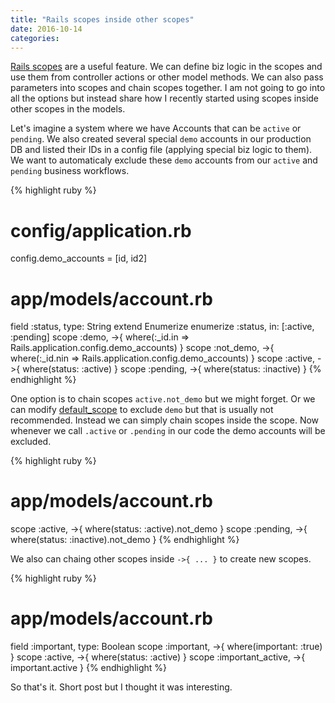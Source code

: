 ```yaml
---
title: "Rails scopes inside other scopes"
date: 2016-10-14
categories:
---
```


[Rails scopes](http://guides.rubyonrails.org/active_record_querying.html#scopes) are a useful feature.  We can define biz logic in the scopes and use them from controller actions or other model methods.  We can also pass parameters into scopes and chain scopes together.  I am not going to go into all the options but instead share how I recently started using scopes inside other scopes in the models.  

Let's imagine a system where we have Accounts that can be `active` or `pending`.  We also created several special `demo` accounts in our production DB and listed their IDs in a config file (applying special biz logic to them).  We want to automaticaly exclude these `demo` accounts from our `active` and `pending` business workflows.  

{% highlight ruby %}
# config/application.rb
config.demo_accounts = [id, id2]
# app/models/account.rb
field :status,          type: String
extend Enumerize
enumerize :status, in: [:active, :pending]
scope :demo,       ->{ where(:_id.in  => Rails.application.config.demo_accounts) }
scope :not_demo,   ->{ where(:_id.nin => Rails.application.config.demo_accounts) }
scope :active,     ->{ where(status: :active)  }
scope :pending,    ->{ where(status: :inactive) }
{% endhighlight %}

One option is to chain scopes `active.not_demo` but we might forget.  Or we can modify [default_scope](http://api.rubyonrails.org/classes/ActiveRecord/Scoping/Default/ClassMethods.html) to exclude `demo` but that is usually not recommended.  Instead we can simply chain scopes inside the scope.  Now whenever we call `.active` or `.pending` in our code the demo accounts will be excluded.  

{% highlight ruby %}
# app/models/account.rb
scope :active,     ->{ where(status: :active).not_demo  }
scope :pending,    ->{ where(status: :inactive).not_demo }
{% endhighlight %}

We also can chaing other scopes inside `->{ ... }` to create new scopes.  

{% highlight ruby %}
# app/models/account.rb
field :important,        type: Boolean
scope :important,        ->{ where(important: :true) }
scope :active,           ->{ where(status: :active)  }
scope :important_active, ->{ important.active }
{% endhighlight %}

So that's it.  Short post but I thought it was interesting.  